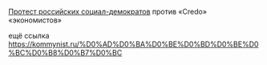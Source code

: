 [Протест российских социал-демократов](https://ru.wikisource.org/wiki/%D0%9F%D1%80%D0%BE%D1%82%D0%B5%D1%81%D1%82_%D1%80%D0%BE%D1%81%D1%81%D0%B8%D0%B9%D1%81%D0%BA%D0%B8%D1%85_%D1%81%D0%BE%D1%86%D0%B8%D0%B0%D0%BB-%D0%B4%D0%B5%D0%BC%D0%BE%D0%BA%D1%80%D0%B0%D1%82%D0%BE%D0%B2_(%D0%9B%D0%B5%D0%BD%D0%B8%D0%BD)) против «Credo» «экономистов»

ещё ссылка
https://kommynist.ru/%D0%AD%D0%BA%D0%BE%D0%BD%D0%BE%D0%BC%D0%B8%D0%B7%D0%BC